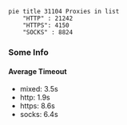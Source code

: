 
```mermaid
pie title 31104 Proxies in list
    "HTTP" : 21242
    "HTTPS": 4150
    "SOCKS" : 8824
```

### Some Info
#### Average Timeout

- mixed: 3.5s
- http: 1.9s
- https: 8.6s
- socks: 6.4s